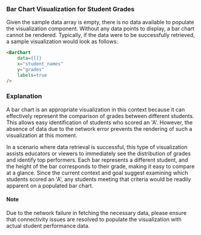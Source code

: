 ### Bar Chart Visualization for Student Grades

Given the sample data array is empty, there is no data available to populate the visualization component. Without any data points to display, a bar chart cannot be rendered. Typically, if the data were to be successfully retrieved, a sample visualization would look as follows:

```markdown
<BarChart
    data={[]}
    x="student_names"
    y="grades"
    labels=true
/>
```

### Explanation

A bar chart is an appropriate visualization in this context because it can effectively represent the comparison of grades between different students. This allows easy identification of students who scored an 'A'. However, the absence of data due to the network error prevents the rendering of such a visualization at this moment.

In a scenario where data retrieval is successful, this type of visualization assists educators or viewers to immediately see the distribution of grades and identify top performers. Each bar represents a different student, and the height of the bar corresponds to their grade, making it easy to compare at a glance. Since the current context and goal suggest examining which students scored an 'A', any students meeting that criteria would be readily apparent on a populated bar chart.

#### Note
Due to the network failure in fetching the necessary data, please ensure that connectivity issues are resolved to populate the visualization with actual student performance data.